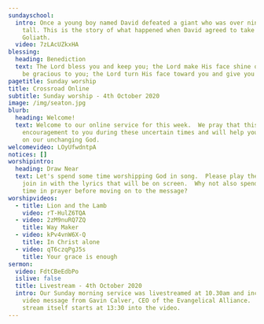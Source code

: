 ```yaml
---
sundayschool:
  intro: Once a young boy named David defeated a giant who was over nine feet
    tall. This is the story of what happened when David agreed to take on
    Goliath.
  video: 7zLAcUZkxHA
blessing:
  heading: Benediction
  text: The Lord bless you and keep you; the Lord make His face shine on you and
    be gracious to you; the Lord turn His face toward you and give you peace.
pagetitle: Sunday worship
title: Crossroad Online
subtitle: Sunday worship - 4th October 2020
image: /img/seaton.jpg
blurb:
  heading: Welcome!
  text: Welcome to our online service for this week.  We pray that this will be an
    encouragement to you during these uncertain times and will help you to focus
    on our unchanging God.
welcomevideo: LOyUfwdntpA
notices: []
worshipintro:
  heading: Draw Near
  text: Let's spend some time worshipping God in song.  Please play the videos and
    join in with the lyrics that will be on screen.  Why not also spend some
    time in prayer before moving on to the message?
worshipvideos:
  - title: Lion and the Lamb
    video: rT-HulZ6TQA
  - video: 2zM9nuRQ7ZQ
    title: Way Maker
  - video: kPv4vnW6X-Q
    title: In Christ alone
  - video: qT6czqPgJ5s
    title: Your grace is enough
sermon:
  video: FdtCBeEdbPo
  islive: false
  title: Livestream - 4th October 2020
  intro: Our Sunday morning service was livestreamed at 10.30am and included a
    video message from Gavin Calver, CEO of the Evangelical Alliance.  The
    stream itself starts at 13:30 into the video.
---
```

